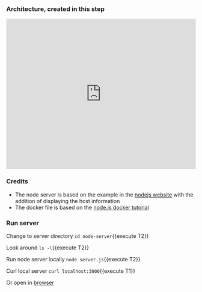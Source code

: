 ### Architecture, created in this step

<iframe frameborder="0" style="width:100%;height:400px;" src="https://www.draw.io/?lightbox=1&highlight=0000ff&edit=_blank&layers=1&nav=1#G1usAP7yyG7BdeFPwc499wsokO9dqfEdT1"></iframe>

### Credits

* The node server is based on the example in the [nodejs website](https://nodejs.org/en/about/) with the addition of displaying the host information
* The docker file is based on the [node.js docker tutorial](https://nodejs.org/en/docs/guides/nodejs-docker-webapp/) 

### Run server

Change to server directory `cd node-server`{{execute T2}}

Look around `ls -l`{{execute T2}}

Run node server locally `node server.js`{{execute T2}}

Curl local server `curl localhost:3000`{{execute T1}}

Or open in [browser](https://[[HOST_SUBDOMAIN]]-3000-[[KATACODA_HOST]].environments.katacoda.com/)
